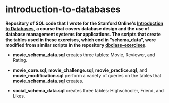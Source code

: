 introduction-to-databases
=========================
**Repository of SQL code that I wrote for the Stanford Online's [Introduction to Databases](https://class.stanford.edu/courses/Engineering/db/2014_1/about), a course that covers database design and the use of database management systems for applications. The scripts that create the tables used in these exercises, which end in "schema_data", were modified from similar scripts in the repository [dbclass-exercises](https://github.com/yangchenyun/dbclass-exercises).**

- **movie_schema_data.sql** creates three tables: Movie, Reviewer, and Rating.

- **movie_core.sql**, **movie_challenge.sql**, **movie_practice.sql**, and **movie_modification.sql** perform a variety of queries on the tables that **movie_schema_data.sql** creates.

- **social_schema_data.sql** creates three tables: Highschooler, Friend, and Likes.
